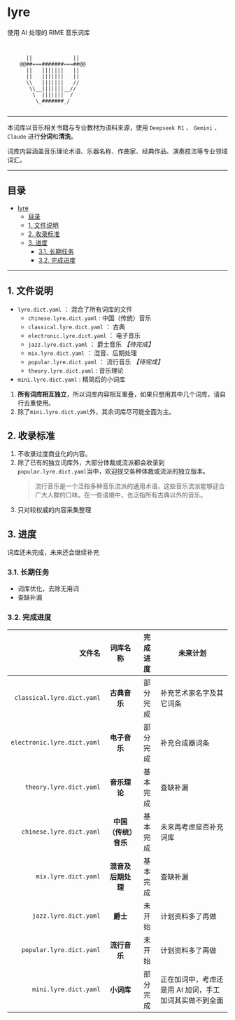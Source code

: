 # lyre

使用 AI 处理的 RIME 音乐词库

```text


      ||             ||
    @@##===#######===##@@
      ||   |||||||   ||
      ||   |||||||   ||
      \\   |||||||   //
       \\__|||||||__//
        \  |||||||  /
         \_#######_/


```

---

本词库以音乐相关书籍与专业教材为语料来源，使用 `Deepseek R1` 、 `Gemini` 、`Claude` 进行**分词**和**清洗**。

词库内容涵盖音乐理论术语、乐器名称、作曲家、经典作品、演奏技法等专业领域词汇。

---

##  目录

- [lyre](#lyre)
  - [目录](#目录)
  - [1. 文件说明](#1-文件说明)
  - [2. 收录标准](#2-收录标准)
  - [3. 进度](#3-进度)
    - [3.1. 长期任务](#31-长期任务)
    - [3.2. 完成进度](#32-完成进度)

---

## 1. 文件说明

- `lyre.dict.yaml` ： 混合了所有词库的文件
  - `chinese.lyre.dict.yaml` : 中国（传统）音乐
  - `classical.lyre.dict.yaml` ： 古典
  - `electronic.lyre.dict.yaml` ： 电子音乐
  - `jazz.lyre.dict.yaml` ： 爵士音乐 _【待完成】_
  - `mix.lyre.dict.yaml` ： 混音、后期处理
  - `popular.lyre.dict.yaml` ： 流行音乐 _【待完成】_
  - `theory.lyre.dict.yaml` : 音乐理论
- `mini.lyre.dict.yaml` : 精简后的小词库

1. **所有词库相互独立**，所以词库内容相互重叠，如果只想用其中几个词库，请自行去重使用。
2. 除了`mini.lyre.dict.yaml`外，其余词库尽可能全面为主。

## 2. 收录标准

1. 不收录过度商业化的内容。
2. 除了已有的独立词库外，大部分体裁或流派都会收录到`popular.lyre.dict.yaml`当中，欢迎提交各种体裁或流派的独立版本。
   > 流行音乐是一个泛指多种音乐流派的通用术语，这些音乐流派能够迎合广大人群的口味。在一些语境中，也泛指所有古典以外的音乐。
3. 只对较权威的内容采集整理

## 3. 进度

词库还未完成，未来还会继续补充

### 3.1. 长期任务

- 词库优化，去除无用词
- 查缺补漏

### 3.2. 完成进度

|                      文件名 |       词库名称       | 完成进度 | 未来计划                                               |
| --------------------------: | :------------------: | :------: | ------------------------------------------------------ |
|  `classical.lyre.dict.yaml` |     **古典音乐**     | 部分完成 | 补充艺术家名字及其它词条                               |
| `electronic.lyre.dict.yaml` |     **电子音乐**     | 部分完成 | 补充合成器词条                                         |
|     `theory.lyre.dict.yaml` |     **音乐理论**     | 基本完成 | 查缺补漏                                               |
|    `chinese.lyre.dict.yaml` | **中国（传统）音乐** | 基本完成 | 未来再考虑是否补充词库                                 |
|        `mix.lyre.dict.yaml` |  **混音及后期处理**  | 基本完成 | 查缺补漏                                               |
|       `jazz.lyre.dict.yaml` |       **爵士**       |  未开始  | 计划资料多了再做                                       |
|    `popular.lyre.dict.yaml` |     **流行音乐**     |  未开始  | 计划资料多了再做                                       |
|       `mini.lyre.dict.yaml` |      **小词库**      | 部分完成 | 正在加词中，考虑还是用 AI 加词，手工加词其实做不到全面 |

